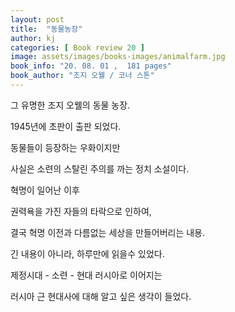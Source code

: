 ```yaml
---
layout: post
title:  "동물농장"
author: kj
categories: [ Book review 20 ]
image: assets/images/books-images/animalfarm.jpg
book_info: "20. 08. 01 ,  181 pages"
book_author: "조지 오웰 / 코너 스톤"
---
```

그 유명한 조지 오웰의 동물 농장.

1945년에 초판이 출판 되었다.

동물들이 등장하는 우화이지만

사실은 소련의 스탈린 주의를 까는 정치 소설이다.

혁명이 일어난 이후

권력욕을 가진 자들의 타락으로 인하여,

결국 혁명 이전과 다름없는 세상을 만들어버리는 내용.

긴 내용이 아니라, 하루만에 읽을수 있었다.

제정시대 - 소련 - 현대 러시아로 이어지는

러시아 근 현대사에 대해 알고 싶은 생각이 들었다.



